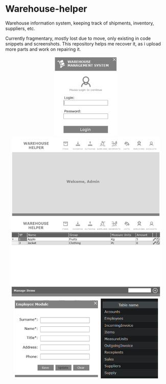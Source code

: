 # Warehouse-helper
<p>
  Warehouse information system, keeping track of shipments, inventory, suppliers, etc.
</p>
<p>
Currently fragmentary, mostly lost due to move, only existing in code snippets and screenshots.
This repository helps me recover it, as i upload more parts and work on repairing it.
</p>
<p align="center">
  <img src="Screenshot.jpg" height="250" title="hover text">
  <img src="Screenshot2.png" height="250" title="hover text">
  <img src="Screenshot3.png" height="250" title="hover text">
  <img src="Screenshot4.png" height="250" title="hover text">
  <img src="ScreenshotTable.png" height="250" title="hover text">
</p>
